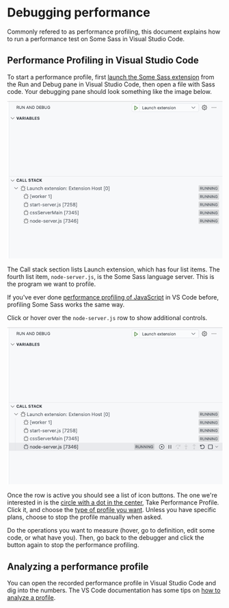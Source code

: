 # Debugging performance

Commonly refered to as performance profiling, this document explains how to run a performance test on Some Sass in Visual Studio Code.

## Performance Profiling in Visual Studio Code

To start a performance profile, first [launch the Some Sass extension](./debugging.md) from the Run and Debug pane in Visual Studio Code, then open a file with Sass code. Your debugging pane should look something like the image below.

![](../images/debugging/debugging.png)

The Call stack section lists Launch extension, which has four list items. The fourth list item, `node-server.js`, is the Some Sass language server. This is the program we want to profile.

If you've ever done [performance profiling of JavaScript](https://code.visualstudio.com/docs/nodejs/profiling) in VS Code before, profiling Some Sass works the same way.

Click or hover over the `node-server.js` row to show additional controls.

![](../images/debugging/debugging-profiling-controls.png)

Once the row is active you should see a list of icon buttons. The one we're interested in is the [circle with a dot in the center](https://code.visualstudio.com/docs/nodejs/profiling#_using-the-record-button), Take Performance Profile. Click it, and choose the [type of profile you want](https://code.visualstudio.com/docs/nodejs/profiling#_types-of-profiles). Unless you have specific plans, choose to stop the profile manually when asked.

Do the operations you want to measure (hover, go to definition, edit some code, or what have you). Then, go back to the debugger and click the button again to stop the performance profiling.

## Analyzing a performance profile

You can open the recorded performance profile in Visual Studio Code and dig into the numbers. The VS Code documentation has some tips on [how to analyze a profile](https://code.visualstudio.com/docs/nodejs/profiling#_analyzing-a-profile).
